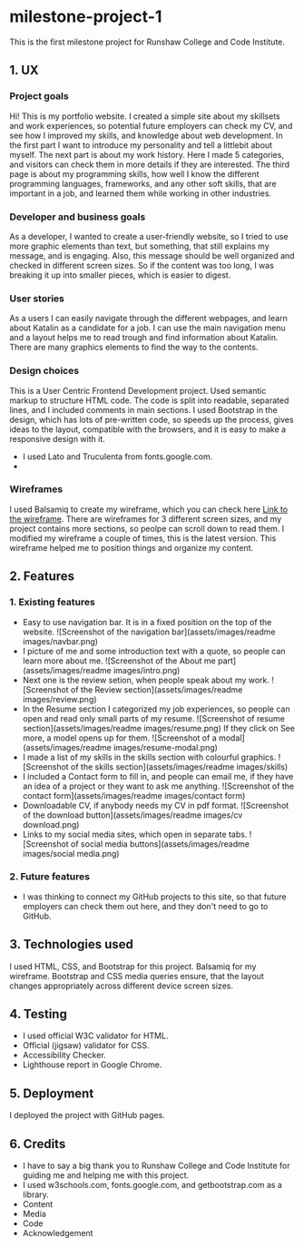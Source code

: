 # milestone-project-1
This is the first milestone project for Runshaw College and Code Institute.
## 1. UX
### Project goals
Hi! This is my portfolio website. I created a simple site about my skillsets and work experiences, so potential future employers can check my CV, and see how I improved my skills, and knowledge about web development. In the first part I want to introduce my personality and tell a littlebit about myself. The next part is about my work history. Here I made 5 categories, and visitors can check them in more details if they are interested. The third page is about my programming skills, how well I know the different programming languages, frameworks, and any other soft skills, that are important in a job, and learned them while working in other industries. 
### Developer and business goals
As a developer, I wanted to create a user-friendly website, so I tried to use more graphic elements than text, but something, that still explains my message, and is engaging. Also, this message should be well organized and checked in different screen sizes. So if the content was too long, I was breaking it up into smaller pieces, which is easier to digest.
### User stories
As a users I can easily navigate through the different webpages, and learn about Katalin as a candidate for a job. I can use the main navigation menu and a layout helps me to read trough and find information about Katalin. There are many graphics elements to find the way to the contents. 
### Design choices
This is a User Centric Frontend Development project. Used semantic markup to structure HTML code. The code is split into readable, separated lines, and I included comments in main sections. I used Bootstrap in the design, which has lots of pre-written code, so speeds up the process, gives ideas to the layout, compatible with the browsers, and it is easy to make a responsive design with it.
* I used Lato and Truculenta from fonts.google.com.
* 
### Wireframes
I used Balsamiq to create my wireframe, which you can check here [Link to the wireframe](/Milestone-project1.pdf). There are wireframes for 3 different screen sizes, and my project contains more sections, so peolpe can scroll down to read them. I modified my wireframe a couple of times, this is the latest version. This wireframe helped me to position things and organize my content.
## 2. Features
### 1. Existing features
  * Easy to use navigation bar. It is in a fixed position on the top of the website. 
  ![Screenshot of the navigation bar](assets/images/readme images/navbar.png)
  * I picture of me and some introduction text with a quote, so people can learn more about me.
  ![Screenshot of the About me part](assets/images/readme images/intro.png)
  * Next one is the review setion, when people speak about my work.
  ![Screenshot of the Review section](assets/images/readme images/review.png)
  * In the Resume section I categorized my job experiences, so people can open and read only small parts of my resume. 
  ![Screenshot of resume section](assets/images/readme images/resume.png)
  If they click on See more, a model opens up for them.
  ![Screenshot of a modal](assets/images/readme images/resume-modal.png)
  * I made a list of my skills in the skills section with colourful graphics.
  ![Screenshot of the skills section](assets/images/readme images/skills)
  * I included a Contact form to fill in, and people can email me, if they have an idea of a project or they want to ask me anything. 
  ![Screenshot of the contact form](assets/images/readme images/contact form)
  * Downloadable CV, if anybody needs my CV in pdf format. 
  ![Screenshot of the download button](assets/images/readme images/cv download.png)
  * Links to my social media sites, which open in separate tabs. 
  ![Screenshot of social media buttons](assets/images/readme images/social media.png)
### 2.  Future features
* I was thinking to connect my GitHub projects to this site, so that future employers can check them out here, and they don't need to go to GitHub. 
## 3. Technologies used
I used HTML, CSS, and Bootstrap for this project. Balsamiq for my wireframe. Bootstrap and CSS media queries ensure, that the layout changes appropriately across different device screen sizes.
## 4. Testing
* I used official W3C validator for HTML.
* Official (jigsaw) validator for CSS.
* Accessibility Checker.
* Lighthouse report in Google Chrome.
## 5. Deployment
I deployed the project with GitHub pages.
## 6. Credits
* I have to say a big thank you to Runshaw College and Code Institute for guiding me and helping me with this project.
* I used w3schools.com, fonts.google.com, and getbootstrap.com as a library. 
* Content
* Media
* Code
* Acknowledgement
